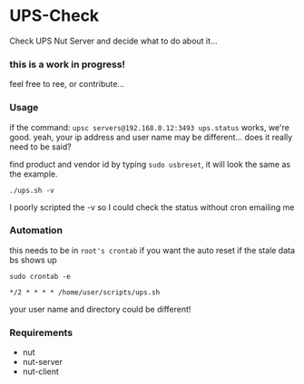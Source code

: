 # UPS-Check
Check UPS Nut Server and decide what to do about it... 
### this is a work in progress!
feel free to ree, or contribute...

### Usage
if the command: `upsc servers@192.168.0.12:3493 ups.status` works, we're good.
yeah, your ip address and user name may be different... does it really need to be said?

find product and vendor id by typing `sudo usbreset`, it will look the same as the example.
```
./ups.sh -v
```
I poorly scripted the -v so I could check the status without cron emailing me

### Automation
this needs to be in `root's crontab` if you want the auto reset if the stale data bs shows up
```
sudo crontab -e
```
```
*/2 * * * * /home/user/scripts/ups.sh
```
your user name and directory could be different!


### Requirements
- nut
- nut-server
- nut-client
